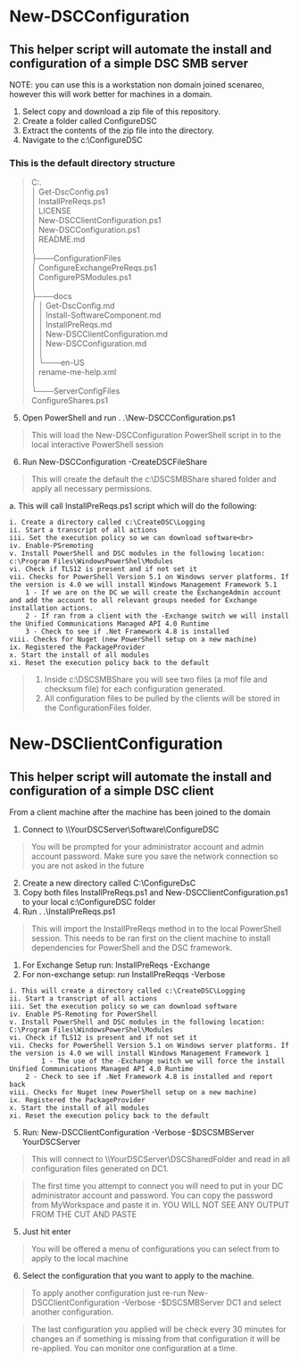 # New-DSCConfiguration

## This helper script will automate the install and configuration of a simple DSC SMB server

NOTE: you can use this is a workstation non domain joined scenareo, however this will work better for machines in a domain.

1. Select copy and download a zip file of this repository.
2. Create a folder called ConfigureDSC
3. Extract the contents of the zip file into the directory.
4. Navigate to the c:\ConfigureDSC

### This is the default directory structure

> C:.<br>
│   Get-DscConfig.ps1<br>
│   InstallPreReqs.ps1<br>
│   LICENSE<br>
│   New-DSCClientConfiguration.ps1<br>
│   New-DSCConfiguration.ps1<br>
│   README.md<br>
│<br>
├───ConfigurationFiles<br>
│       ConfigureExchangePreReqs.ps1<br>
│       ConfigurePSModules.ps1<br>
│<br>
├───docs<br>
│   │   Get-DscConfig.md<br>
│   │   Install-SoftwareComponent.md<br>
│   │   InstallPreReqs.md<br>
│   │   New-DSCClientConfiguration.md<br>
│   │   New-DSCConfiguration.md<br>
│   │<br>
│   └───en-US<br>
│           rename-me-help.xml<br>
│<br>
└───ServerConfigFiles<br>
        ConfigureShares.ps1

5. Open PowerShell and run . .\New-DSCCConfiguration.ps1

> This will load the New-DSCConfiguration PowerShell script in to the local interactive PowerShell session

6. Run New-DSCConfiguration -CreateDSCFileShare

> This will create the default the c:\DSCSMBShare shared folder and apply all necessary permissions.

a. This will call InstallPreReqs.ps1 script which will do the following:

    i. Create a directory called c:\CreateDSC\Logging
    ii. Start a transcript of all actions
    iii. Set the execution policy so we can download software<br>
    iv. Enable-PSremoting
    v. Install PowerShell and DSC modules in the following location: c:\Program Files\WindowsPowerShel\Modules
    vi. Check if TLS12 is present and if not set it
    vii. Checks for PowerShell Version 5.1 on Windows server platforms. If the version is 4.0 we will install Windows Management Framework 5.1
        1 - If we are on the DC we will create the ExchangeAdmin account and add the account to all relevant groups needed for Exchange installation actions.
	    2 - If ran from a client with the -Exchange switch we will install the Unified Communications Managed API 4.0 Runtime
        3 - Check to see if .Net Framework 4.8 is installed
    viii. Checks for Nuget (new PowerShell setup on a new machine)
    ix. Registered the PackageProvider
    x. Start the install of all modules
    xi. Reset the execution policy back to the default
    		
> 1. Inside c:\DSCSMBShare you will see two files (a mof file and checksum file) for each configuration generated.
> 2. All configuration files to be pulled by the clients will be stored in the ConfigurationFiles folder.

# New-DSClientConfiguration

## This helper script will automate the install and configuration of a simple DSC client

From a client machine after the machine has been joined to the domain

1. Connect to \\\\YourDSCServer\Software\ConfigureDSC

> You will be prompted for your administrator account and admin account password. Make sure you save the network connection so you are not asked in the future

2. Create a new directory called C:\ConfigureDsC
3. Copy both files InstallPreReqs.ps1 and New-DSCClientConfiguration.ps1 to your local c:\ConfigureDSC folder
4. Run . .\InstallPreReqs.ps1

> This will import the InstallPreReqs method in to the local PowerShell session. This needs to be ran first on the client machine to install dependencies for PowerShell and the DSC framework.

   1. For Exchange Setup run: InstallPreReqs -Exchange
   2. For non-exchange setup: run InstallPreReqqs -Verbose

	i. This will create a directory called c:\CreateDSC\Logging
	ii. Start a transcript of all actions
	iii. Set the execution policy so we can download software
	iv. Enable PS-Remoting for PowerShell
	v. Install PowerShell and DSC modules in the following location: C:\Program Files\WindowsPowerShel\Modules
	vi. Check if TLS12 is present and if not set it
	vii. Checks for PowerShell Version 5.1 on Windows server platforms. If the version is 4.0 we will install Windows Management Framework 1
	        1 - The use of the -Exchange switch we will force the install Unified Communications Managed API 4.0 Runtime
		2 - Check to see if .Net Framework 4.8 is installed and report back
	viii. Checks for Nuget (new PowerShell setup on a new machine)
	ix. Registered the PackageProvider
	x. Start the install of all modules
	xi. Reset the execution policy back to the default

5. Run: New-DSCClientConfiguration -Verbose -$DSCSMBServer YourDSCServer

> This will connect to \\\\YourDSCServer\DSCSharedFolder and read in all configuration files generated on DC1. 

> The first time you attempt to connect you will need to put in your DC administrator account and password. You can copy the password from MyWorkspace and paste it in. YOU WILL NOT SEE ANY OUTPUT FROM THE CUT AND PASTE

5. Just hit enter

> You will be offered a menu of configurations you can select from to apply to the local machine

6. Select the configuration that you want to apply to the machine.

> To apply another configuration just re-run New-DSCClientConfiguration -Verbose -$DSCSMBServer DC1 and select another configuration.

> The last configuration you applied will be check every 30 minutes for changes an if something is missing from that configuration it will be re-applied. You can monitor one configuration at a time.
